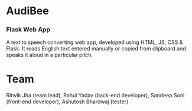 # AudiBee
### Flask Web App

A text to speech converting web app, developed using HTML, JS, CSS & Flask.
It reads English text entered manually or copied from clipboard and speaks it aloud in a particular pitch.

# Team
Ritwik Jha (team lead), 
Rahul Yadav (back-end developer), 
Sandeep Soni (front-end developer), 
Ashutosh Bhardwaj (tester)
